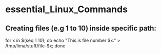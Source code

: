 # essential_Linux_Commands

## Creating files (e.g 1 to 10) inside specific path: 
for x in $(seq 1 10); do echo "This is file number $x." > /tmp/lima/stuff/file-$x; done
